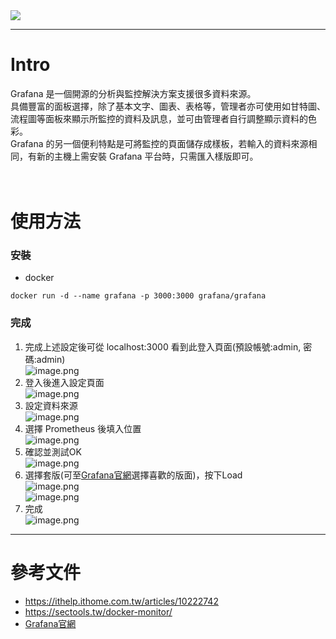 <img src="https://fromideatocreation.com/wp-content/uploads/2022/05/headimg-930x300.jpg">

----
# Intro
Grafana 是一個開源的分析與監控解決方案支援很多資料來源。  
具備豐富的面板選擇，除了基本文字、圖表、表格等，管理者亦可使用如甘特圖、流程圖等面板來顯示所監控的資料及訊息，並可由管理者自行調整顯示資料的色彩。  
Grafana 的另一個便利特點是可將監控的頁面儲存成樣板，若輸入的資料來源相同，有新的主機上需安裝 Grafana 平台時，只需匯入樣版即可。  
<br><br>
# 使用方法
### 安裝
- docker
```
docker run -d --name grafana -p 3000:3000 grafana/grafana
```
### 完成
1. 完成上述設定後可從 localhost:3000 看到此登入頁面(預設帳號:admin, 密碼:admin)  
![image.png](/sample/1.png)  
2. 登入後進入設定頁面  
![image.png](/sample/2.png)  
3. 設定資料來源  
![image.png](/sample/3.png)  
4. 選擇 Prometheus 後填入位置  
![image.png](/sample/4.png)  
5. 確認並測試OK  
![image.png](/sample/5.png)  
6. 選擇套版(可至[Grafana官網](https://grafana.com/grafana/dashboards/)選擇喜歡的版面)，按下Load  
![image.png](/sample/6.png)  
![image.png](/sample/7.png)  
5. 完成  
![image.png](/sample/8.png)  

----
# 參考文件
- https://ithelp.ithome.com.tw/articles/10222742
- https://sectools.tw/docker-monitor/
- [Grafana官網](https://grafana.com/grafana/dashboards/)
